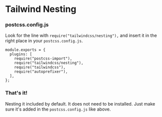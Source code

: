 # Tailwind Nesting

### postcss.config.js

Look for the line with `require("tailwindcss/nesting"),` and insert it in the right place in your `postcss.config.js`.

```
module.exports = {
  plugins: [
    require("postcss-import"),
    require("tailwindcss/nesting"),
    require("tailwindcss"),
    require("autoprefixer"),
  ],
};
```

### That's it!

Nesting it included by default. It does not need to be installed. Just make sure it's added in the `postcss.config.js` like above.
